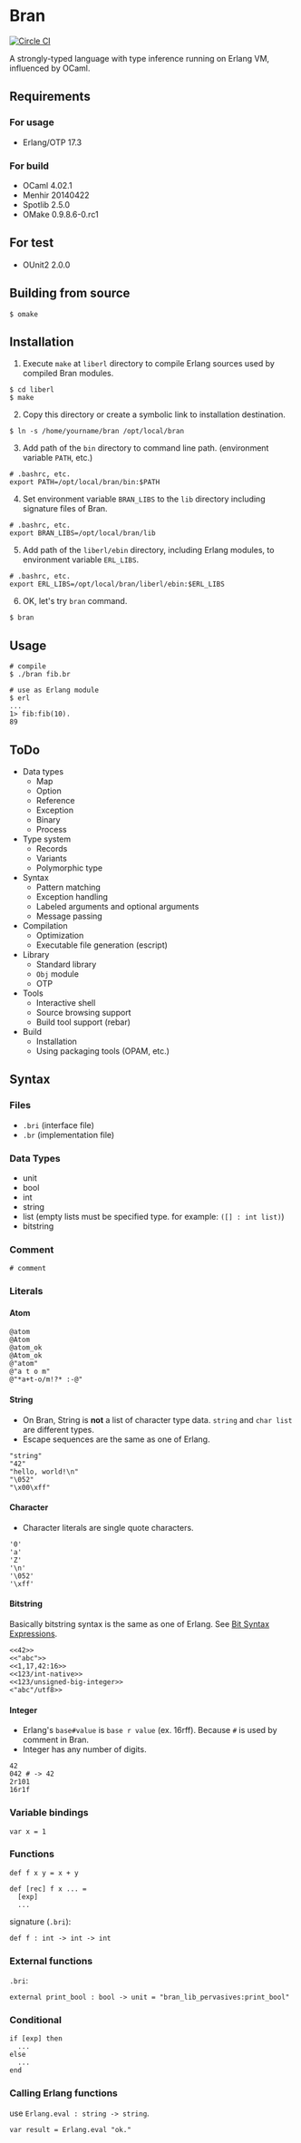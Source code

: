 Bran
====

[![Circle CI](https://circleci.com/gh/szktty/bran.png?style=badge)](https://circleci.com/gh/szktty/bran)

A strongly-typed language with type inference running on Erlang VM, influenced by OCaml.


## Requirements

### For usage

- Erlang/OTP 17.3

### For build

- OCaml 4.02.1
- Menhir 20140422
- Spotlib 2.5.0
- OMake 0.9.8.6-0.rc1

## For test

- OUnit2 2.0.0


## Building from source

```
$ omake
```

## Installation

1. Execute `make` at `liberl` directory to compile Erlang sources used by compiled Bran modules.

  ```
  $ cd liberl
  $ make
  ```

2. Copy this directory or create a symbolic link to installation destination.

  ```
  $ ln -s /home/yourname/bran /opt/local/bran
  ```

3. Add path of the `bin` directory to command line path. (environment variable `PATH`, etc.)

  ```
  # .bashrc, etc.
  export PATH=/opt/local/bran/bin:$PATH
  ```

4. Set environment variable `BRAN_LIBS` to the `lib` directory including signature files of Bran.

  ```
  # .bashrc, etc.
  export BRAN_LIBS=/opt/local/bran/lib
  ```

5. Add path of the `liberl/ebin` directory, including Erlang modules, to environment variable `ERL_LIBS`.

  ```
  # .bashrc, etc.
  export ERL_LIBS=/opt/local/bran/liberl/ebin:$ERL_LIBS
  ```

6. OK, let's try `bran` command.

  ```
  $ bran
  ```

## Usage

```
# compile
$ ./bran fib.br

# use as Erlang module
$ erl
...
1> fib:fib(10).
89
```

## ToDo

- Data types
  - Map
  - Option
  - Reference
  - Exception
  - Binary
  - Process
- Type system
  - Records
  - Variants
  - Polymorphic type
- Syntax
  - Pattern matching
  - Exception handling
  - Labeled arguments and optional arguments
  - Message passing
- Compilation
  - Optimization
  - Executable file generation (escript)
- Library
  - Standard library
  - `Obj` module
  - OTP
- Tools
  - Interactive shell
  - Source browsing support
  - Build tool support (rebar)
- Build
  - Installation
  - Using packaging tools (OPAM, etc.)

## Syntax

### Files

- `.bri` (interface file)
- `.br` (implementation file)

### Data Types

- unit
- bool
- int
- string
- list (empty lists must be specified type. for example: `([] : int list)`)
- bitstring

### Comment

```
# comment
```

### Literals

#### Atom

```
@atom
@Atom
@atom_ok
@Atom_ok
@"atom"
@"a t o m"
@"*a+t-o/m!?* :-@"
```

#### String

- On Bran, String is **not** a list of character type data. `string` and `char list` are different types.
- Escape sequences are the same as one of Erlang.

```
"string"
"42"
"hello, world!\n"
"\052"
"\x00\xff"
```

#### Character

- Character literals are single quote characters.

```
'0'
'a'
'Z'
'\n'
'\052'
'\xff'
```

#### Bitstring

Basically bitstring syntax is the same as one of Erlang. See [Bit Syntax Expressions](http://www.erlang.org/doc/reference_manual/expressions.html#bit_syntax).

```
<<42>>
<<"abc">>
<<1,17,42:16>>
<<123/int-native>>
<<123/unsigned-big-integer>>
<"abc"/utf8>>
```

#### Integer

- Erlang's `base#value` is `base r value` (ex. 16rff). Because `#` is used by comment in Bran.
- Integer has any number of digits.

```
42
042 # -> 42
2r101
16r1f
```

### Variable bindings

```
var x = 1
```

### Functions

```
def f x y = x + y

def [rec] f x ... =
  [exp]
  ...

```

signature (`.bri`):

```
def f : int -> int -> int
```

### External functions

`.bri`:

```
external print_bool : bool -> unit = "bran_lib_pervasives:print_bool"
```

### Conditional

```
if [exp] then
  ...
else
  ...
end
```

### Calling Erlang functions

use `Erlang.eval : string -> string`.

```
var result = Erlang.eval "ok."
```

